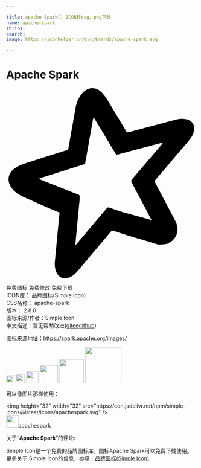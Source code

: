 ```yaml
---

title: Apache Spark() ICON转svg、png下载
name: apache-spark
zhTips: 
search: 
image: https://iconhelper.cn/svg/brands/apache-spark.svg

---
```


# Apache Spark  <small style="font-size: 60%;font-weight: 100"></small>

<div id="svg" class="svg-wrap">
<svg role="img" xmlns="http://www.w3.org/2000/svg" viewBox="0 0 24 24"><title>Apache Spark icon</title><path d="M10.812 0c-.425.013-.845.215-1.196.605a3.593 3.593 0 00-.493.722c-.355.667-.425 1.415-.556 2.143a551.9 551.9 0 00-.726 4.087c-.027.16-.096.227-.244.273C5.83 8.386 4.06 8.94 2.3 9.514c-.387.125-.773.289-1.114.506-1.042.665-1.196 1.753-.415 2.71.346.422.79.715 1.284.936 1.1.49 2.202.976 3.3 1.47.019.01.036.013.053.019h-.004l1.306.535c0 .023.002.045 0 .073-.2 2.03-.39 4.063-.58 6.095-.04.419-.012.831.134 1.23.317.87 1.065 1.148 1.881.701.372-.204.666-.497.937-.818 1.372-1.623 2.746-3.244 4.113-4.872.111-.133.205-.15.363-.098.349.117.697.231 1.045.347h.001c.02.012.045.02.073.03l.142.042c1.248.416 2.68.775 3.929 1.19.4.132.622.164 1.045.098.311-.048.592-.062.828-.236.602-.33.995-.957.988-1.682-.005-.427-.154-.813-.35-1.186-.82-1.556-1.637-3.113-2.461-4.666-.078-.148-.076-.243.037-.375 1.381-1.615 2.756-3.236 4.133-4.855.272-.32.513-.658.653-1.058.308-.878-.09-1.57-1-1.741a2.783 2.783 0 00-1.235.069c-1.974.521-3.947 1.041-5.918 1.57-.175.047-.26.015-.355-.144a353.08 353.08 0 00-2.421-4.018 4.61 4.61 0 00-.652-.849c-.371-.37-.802-.549-1.227-.536zm.172 3.703a.592.592 0 01.189.211c.87 1.446 1.742 2.89 2.609 4.338.07.118.135.16.277.121 1.525-.41 3.052-.813 4.579-1.217.367-.098.735-.193 1.103-.289a.399.399 0 01-.1.2c-1.259 1.48-2.516 2.962-3.779 4.438-.11.13-.12.22-.04.37.937 1.803 1.768 3.309 2.498 4.76l-3.696-1.019c-.538-.18-1.077-.358-1.615-.539-.163-.055-.25-.03-.36.1-1.248 1.488-2.504 2.97-3.759 4.454a.398.398 0 01-.18.132c.035-.378.068-.757.104-1.136.149-1.572.297-3.144.451-4.716-.03-.318.117-.405-.322-.545-1.493-.593-3.346-1.321-4.816-1.905a.595.595 0 01.24-.134c1.797-.57 3.595-1.14 5.394-1.705.127-.04.199-.092.211-.233.013-.148.05-.294.076-.441.241-1.363.483-2.726.726-4.088.068-.386.14-.771.21-1.157z"/></svg>
</div>
<detail full-name='apache-spark'></detail>

<div class="detail-page">
<p>
<span><span class="badge-success badge">免费图标</span> <span class="badge-success badge">免费修改</span>  <span class="badge-success badge">免费下载</span> </span>
<br/>
<span>
ICON库：
<span class="badge-secondary badge">品牌图标(Simple Icon)</span> 
</span>
<br/>
<span>
CSS名称：
<span class="badge-secondary badge">apache-spark</span> 
</span>

<br/>
<span>
版本：
<span class="badge-secondary badge">2.8.0</span> 
</span>
<br/>
<span>图标来源/作者：<span class="badge-light badge">Simple Icon</span></span> 
<br/>
<span class="zh-detail">中文描述：暂无<span class="help-link"><span>帮助改进</span>(<a href="https://gitee.com/liuwave/icon-helper/edit/master/json/brands/apache-spark.json" target="_blank" rel="noopener noreferrer">gitee</a><a href="https://github.com/liuwave/icon-helper/edit/master/json/brands/apache-spark.json" target="_blank" rel="noopener noreferrer">github</a></span>)</span><br/>
</p>
</div><div class="description description alert alert-light"><p>图标来源地址：<a href="https://spark.apache.org/images/" target="_blank" rel="noopener noreferrer">https://spark.apache.org/images/</a></p></div>
<div class="alert alert-dark">
<img height="21" width="21" src="https://cdn.jsdelivr.net/npm/simple-icons@latest/icons/apachespark.svg" />
<img height="24" width="24" src="https://cdn.jsdelivr.net/npm/simple-icons@latest/icons/apachespark.svg" />
<img height="32" width="32" src="https://cdn.jsdelivr.net/npm/simple-icons@latest/icons/apachespark.svg" />
<img height="48" width="48" src="https://cdn.jsdelivr.net/npm/simple-icons@latest/icons/apachespark.svg" />
<img height="64" width="64" src="https://cdn.jsdelivr.net/npm/simple-icons@latest/icons/apachespark.svg" />
<img height="96" width="96" src="https://cdn.jsdelivr.net/npm/simple-icons@latest/icons/apachespark.svg" />

</div>
<div>
  <p>可以像图片那样使用：    
  </p>
  <div class="alert alert-primary" style="font-size: 14px">
    &lt;img height="32" width="32" src="https://cdn.jsdelivr.net/npm/simple-icons@latest/icons/apachespark.svg" /&gt;
    <copy-btn content='<img height="32" width="32" src="https://cdn.jsdelivr.net/npm/simple-icons@latest/icons/apachespark.svg" />'></copy-btn>
  </div>
  <div class="alert alert-secondary">
    <img height="32" width="32" src="https://cdn.jsdelivr.net/npm/simple-icons@latest/icons/apachespark.svg" />apachespark
    <copy-btn content="apachespark" btn-title="复制图标名称"></copy-btn>
  </div>
</div>
<div class="icon-detail__container">
<p>关于“<b>Apache Spark</b>”的评论:</p>
</div>
<Vssue title="关于“Apache Spark”的评论" />
<div><p>Simple Icon是一个免费的品牌图标库。图标Apache Spark可以免费下载使用。更多关于  Simple Icon的信息，参见：<a target="_blank" href="https://iconhelper.cn/brands.html">品牌图标(Simple Icon)</a>
</p></div>
